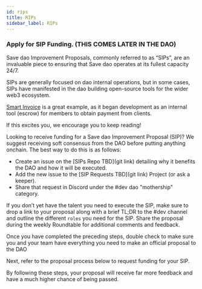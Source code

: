 ```yaml
---
id: rips
title: RIPs
sidebar_label: RIPs
---
```


### Apply for SIP Funding. (THIS COMES LATER IN THE DAO)

Save dao Improvement Proposals, commonly referred to as “SIPs”, are an invaluable piece to ensuring that Save dao operates at its fullest capacity 24/7.  

SIPs are generally focused on dao internal operations, but in some cases, SIPs have manifested in the dao building open-source tools for the wider web3 ecosystem.  

[Smart Invoice](https://savedao-smartinvoice.on.fleek.co/) is a great example, as it began development as an internal tool (escrow) for members to obtain payment from clients.  

If this excites you, we encourage you to keep reading! 

Looking to receive funding for a Save dao Improvement Proposal (SIP)? We suggest receiving soft consensus from the DAO before putting anything onchain. The best way to do this is as follows:

-   Create an issue on the [SIPs Repo TBD](git link) detailing why it benefits the DAO and how it will be executed.
-   Add the new issue to the [SIP Requests TBD](git link) Project (or ask a keeper).
-   Share that request in Discord under the <span class='channels'>#dev</span> dao "mothership" category.

If you don’t yet have the talent you need to execute the SIP, make sure to drop a link to your proposal along with a brief TL;DR to the <span class='channels'>#dev</span> channel and outline the different `roles` you need for the SIP.  Share the proposal during the weekly Roundtable for additional comments and feedback.

Once you have completed the preceding steps, double check to make sure you and your team have everything you need to make an official proposal to the DAO

Next, refer to the proposal process below to request funding for your SIP.

By following these steps, your proposal will receive far more feedback and have a much higher chance of being passed.
